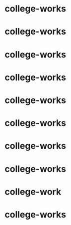 # college-works

# college-works

# college-works

# college-works

# college-works

# college-works

# college-works

# college-works

# college-work
# college-works
